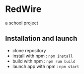 # RedWire

a school project

## Installation and launch

- clone repository
- install with npm : `npm install`
- build with npm : `npm run build`
- launch app with npm : `npm start`